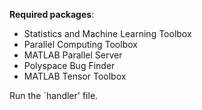**Required packages**:
- Statistics and Machine Learning Toolbox
- Parallel Computing Toolbox
- MATLAB Parallel Server
- Polyspace Bug Finder
- MATLAB Tensor Toolbox

Run the `handler' file.
